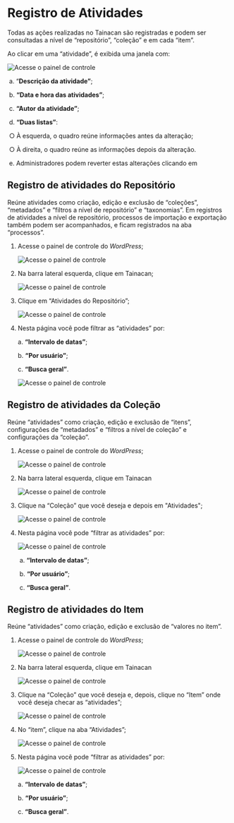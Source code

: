 # Registro de Atividades

Todas as ações realizadas no Tainacan são registradas e podem ser consultadas a nível de “repositório”, “coleção” e em cada “item”.

Ao clicar em uma “atividade”, é exibida uma janela com:

![Acesse o painel de controle](_assets\images\103.png)

​	a. “**Descrição da atividade”**;

​	b. **“Data e hora das atividades”**;

​	c. **“Autor da atividade”**;

​	d. **“Duas listas”**:

​		○ À esquerda, o quadro reúne informações antes da alteração;

​		○ À direita, o quadro reúne as informações depois da alteração. 

​	e. Administradores podem reverter estas alterações clicando em

## Registro de atividades do Repositório

Reúne atividades como criação, edição e exclusão de “coleções”, “metadados” e “filtros a nível de repositório” e “taxonomias”. Em registros de atividades a nível de repositório, processos de importação e exportação também podem ser acompanhados, e ficam registrados na aba “processos”.

1. Acesse o painel de controle do *WordPress*;

   ![Acesse o painel de controle](_assets\images\050.png)

2. Na barra lateral esquerda, clique em Tainacan;

   ![Acesse o painel de controle](_assets\images\051.png)

3. Clique em “Atividades do Repositório”;

   ![Acesse o painel de controle](_assets\images\104.png)

4. Nesta página você pode filtrar as “atividades” por:

   a. **“Intervalo de datas”**;

   b. **“Por usuário”**;

   c. **“Busca geral”**.

   ![Acesse o painel de controle](_assets\images\105.png)

   

## Registro de atividades da Coleção

Reúne “atividades” como criação, edição e exclusão de “itens”, configurações de “metadados” e “filtros a nível de coleção” e configurações da “coleção”.

1. Acesse o painel de controle do *WordPress*;

   ![Acesse o painel de controle](_assets\images\050.png)

2. Na barra lateral esquerda, clique em Tainacan

   ![Acesse o painel de controle](_assets\images\051.png)

3. Clique na “Coleção” que você deseja e depois em "Atividades";

   ![Acesse o painel de controle](_assets\images\106.png)

4. Nesta página você pode “filtrar as atividades” por:

   ![Acesse o painel de controle](_assets\images\107.png)

   ​	a. **“Intervalo de datas”**;

   ​	b. **“Por usuário”**;

   ​	c. **“Busca geral”**.



## Registro de atividades do Item

Reúne “atividades” como criação, edição e exclusão de “valores no item”.

1. Acesse o painel de controle do *WordPress*;

   ![Acesse o painel de controle](_assets\images\050.png)

2. Na barra lateral esquerda, clique em Tainacan

   ![Acesse o painel de controle](_assets\images\051.png)

3. Clique na “Coleção” que você deseja e, depois, clique no “Item” onde você deseja checar as “atividades”;

   ![Acesse o painel de controle](_assets\images\108.png)

4. No “item”, clique na aba “Atividades”;

   ![Acesse o painel de controle](_assets\images\109.png)

5. Nesta página você pode “filtrar as atividades” por:

   ![Acesse o painel de controle](_assets\images\110.png)
   
   a. **“Intervalo de datas”**;
   
   b. **“Por usuário”**;
   
   c. **“Busca geral”**.